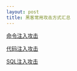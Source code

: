 ```yaml
---
layout: post
title: 黑客常用攻击方式汇总
---
```


[命令注入攻击](http://topspeedsnail.com/hack-command-injection-attack/)

[代码注入攻击](http://topspeedsnail.com/hack-code-injection-attack/)

[SQL注入攻击](http://topspeedsnail.com/hack-sql-injection-attack/)